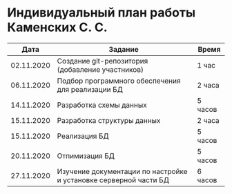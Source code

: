 # Индивидуальный план работы Каменских С. С.

| Дата           | Задание                                                            | Время     |
|----------------|--------------------------------------------------------------------|-----------|
| 02.11.2020     | Создание git-репозитория (добавление участников)                    | 1 час     |
| 06.11.2020     | Подбор программного обеспечения для реализации БД                  | 2 часа    |
| 14.11.2020     | Разработка схемы данных                                            | 5 часов   |
| 15.11.2020     | Разработка структуры данных                                        | 2 часа    |
| 15.11.2020     | Реализация БД                                                      | 5 часов   |
| 20.11.2020     | Отпимизация БД                                                     | 5 часов   |
| 27.11.2020     | Изучение документации по настройке и установке серверной части БД  | 6 часов   |
